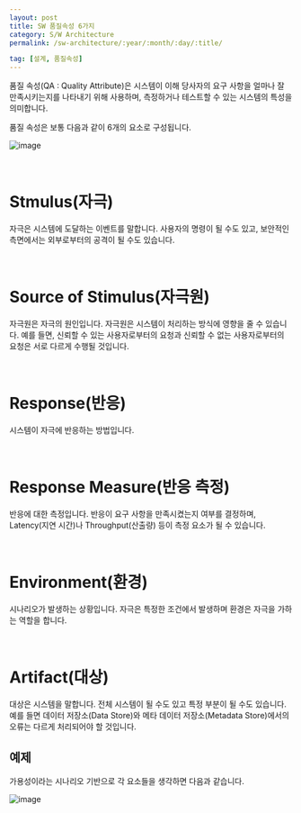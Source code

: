 ```yaml
---
layout: post
title: SW 품질속성 6가지
category: S/W Architecture
permalink: /sw-architecture/:year/:month/:day/:title/

tag: [설계, 품질속성]
---
```


품질 속성(QA : Quality Attribute)은 시스템이 이해 당사자의 요구 사항을 얼마나 잘 만족시키는지를
나타내기 위해 사용하며, 측정하거나 테스트할 수 있는 시스템의 특성을 의미합니다.

품질 속성은 보통 다음과 같이 6개의 요소로 구성됩니다.

![image](/assets/2017-02-15-sw-quality-attribute/01.jpg)

<br>

# Stmulus(자극)

자극은 시스템에 도달하는 이벤트를 말합니다. 사용자의 명령이 될 수도 있고, 보안적인 측면에서는 외부로부터의 공격이 될 수도 있습니다.

<br>

# Source of Stimulus(자극원)

자극원은 자극의 원인입니다. 자극원은 시스템이 처리하는 방식에 영향을 줄 수 있습니다. 예를 들면, 신뢰할 수 있는 사용자로부터의 요청과 신뢰할 수 없는 사용자로부터의 요청은 서로 다르게 수행될 것입니다.

<br>

# Response(반응)

시스템이 자극에 반응하는 방법입니다.

<br>

# Response Measure(반응 측정)

반응에 대한 측정입니다. 반응이 요구 사항을 만족시켰는지 여부를 결정하며, Latency(지연 시간)나 Throughput(산출량) 등이 측정 요소가 될 수 있습니다.

<br>

# Environment(환경)

시나리오가 발생하는 상황입니다. 자극은 특정한 조건에서 발생하며 환경은 자극을 가하는 역할을 합니다.

<br>

# Artifact(대상)

대상은 시스템을 말합니다. 전체 시스템이 될 수도 있고 특정 부분이 될 수도 있습니다. 예를 들면 데이터 저장소(Data Store)와 메타 데이터 저장소(Metadata Store)에서의 오류는 다르게 처리되어야 할 것입니다.

## 예제

가용성이라는 시나리오 기반으로 각 요소들을 생각하면 다음과 같습니다.

![image](/assets/2017-02-15-sw-quality-attribute/02.png)
